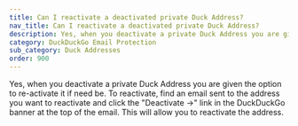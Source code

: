 ```yaml
---
title: Can I reactivate a deactivated private Duck Address?
nav_title: Can I reactivate a deactivated private Duck Address?
description: Yes, when you deactivate a private Duck Address you are given the option to re-activate it if need be.
category: DuckDuckGo Email Protection
sub_category: Duck Addresses
order: 900
---
```


Yes, when you deactivate a private Duck Address you are given the option to re-activate it if need be. To reactivate, find an email sent to the address you want to reactivate and click the "Deactivate →" link in the DuckDuckGo banner at the top of the email. This will allow you to reactivate the address.
